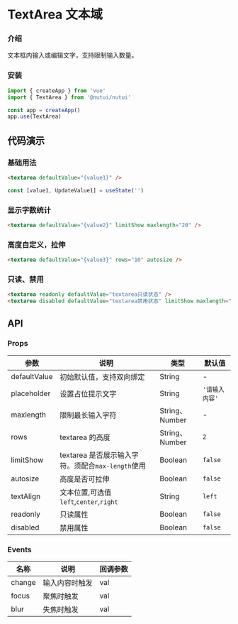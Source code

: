 # TextArea 文本域

### 介绍

文本框内输入或编辑文字，支持限制输入数量。

### 安装

```javascript
import { createApp } from 'vue'
import { TextArea } from '@nutui/nutui'

const app = createApp()
app.use(TextArea)
```

## 代码演示

### 基础用法

```html
<textarea defaultValue="{value1}" />
```

```javascript
const [value1, UpdateValue1] = useState('')
```

### 显示字数统计

```html
<textarea defaultValue="{value2}" limitShow maxlength="20" />
```

### 高度自定义，拉伸

```html
<textarea defaultValue="{value3}" rows="10" autosize />
```

### 只读、禁用

```html
<textarea readonly defaultValue="textarea只读状态" />
<textarea disabled defaultValue="textarea禁用状态" limitShow maxlength="20" />
```

## API

### Props

| 参数         | 说明                                              | 类型           | 默认值         |
| ------------ | ------------------------------------------------- | -------------- | -------------- |
| defaultValue | 初始默认值，支持双向绑定                          | String         | -              |
| placeholder  | 设置占位提示文字                                  | String         | `'请输入内容'` |
| maxlength    | 限制最长输入字符                                  | String、Number | -              |
| rows         | textarea 的高度                                   | String、Number | `2`            |
| limitShow    | textarea 是否展示输入字符。须配合`max-length`使用 | Boolean        | `false`        |
| autosize     | 高度是否可拉伸                                    | Boolean        | `false`        |
| textAlign    | 文本位置,可选值`left`,`center`,`right`            | String         | `left`         |
| readonly     | 只读属性                                          | Boolean        | `false`        |
| disabled     | 禁用属性                                          | Boolean        | `false`        |

### Events

| 名称   | 说明           | 回调参数 |
| ------ | -------------- | -------- |
| change | 输入内容时触发 | val      |
| focus  | 聚焦时触发     | val      |
| blur   | 失焦时触发     | val      |
